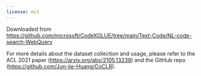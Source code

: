 ```yaml
---
license: mit
---
```

Downloaded from https://github.com/microsoft/CodeXGLUE/tree/main/Text-Code/NL-code-search-WebQuery

For more details about the dataset collection and usage, please refer to the ACL 2021 paper (https://arxiv.org/abs/2105.13239) and the GitHub repo (https://github.com/Jun-jie-Huang/CoCLR).